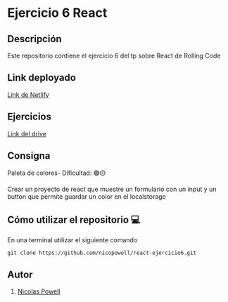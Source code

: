 # Ejercicio 6 React

## Descripción

Este repositorio contiene el ejercicio 6 del tp sobre React de Rolling Code

## Link deployado
[Link de Netlify](https://nicopowell-react-ejercicio6.netlify.app/)

## Ejercicios
[Link del drive](https://docs.google.com/document/d/1yFK09NIwbUug5p0M_q1ESPXH4xaCS9sNqzYEOehxoJc/edit)

## Consigna

Paleta de colores- Dificultad:  🟢🟡

Crear un proyecto de react que muestre un formulario con un input y un button que permite guardar un color en el localstorage


## Cómo utilizar el repositorio 💻

En una terminal utilizar el siguiente comando

```
git clone https://github.com/nicopowell/react-ejercicio6.git
```

## Autor

1. [Nicolas Powell](https://github.com/nicopowell)
